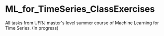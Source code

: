 # ML_for_TimeSeries_ClassExercises
 All tasks from UFRJ master's level summer course of Machine Learning for Time Series. (In progress)
